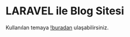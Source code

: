 # LARAVEL ile Blog Sitesi


Kullanılan temaya [!buradan](https://startbootstrap.com/theme/clean-blog) ulaşabilirsiniz.
